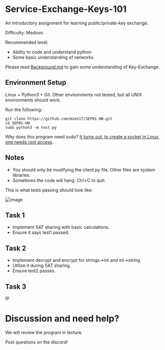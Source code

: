 # Service-Exchange-Keys-101
An introductory assignment for learning public/private-key exchange.

Difficulty: Medium.

Recommended level:
- Ability to code and understand python
- Some basic understanding of networks

Please read [Background.md](https://github.com/mzen17/SEP01-HW/blob/main/Background.md) to gain some understanding of Key-Exchange.

## Environment Setup
Linux + Python3 + Git. Other environments not tested, but all UNIX environments should work.

Run the following:

```
git clone https://github.com/mzen17/SEP01-HW.git
cd SEP01-HW
sudo python3 -m test.py
```

Why does this program need sudo? [It turns out, to create a socket in Linux, one needs root access](https://security.stackexchange.com/questions/244635/why-do-i-need-root-privileges-to-send-a-raw-packet-from-a-unix-machine).

## Notes
- You should only be modifying the client.py file. Other files are system libraries.
- Sometimes the code will hang. Ctrl+C to quit.

This is what tests passing should look like:

![image](https://github.com/user-attachments/assets/4306973e-4f3f-40d4-b3ea-7cf59f3ac707)


## Task 1
- Implement SAT sharing with basic calculations.
- Ensure it says test1 passed.

## Task 2
- Implement decrypt and encrypt for strings->int and int->string
- Utilize it during SAT sharing.
- Ensure test2 passes.

## Task 3
IP.

# Discussion and need help?
We will review the program in lecture.

Post questions on the discord!
